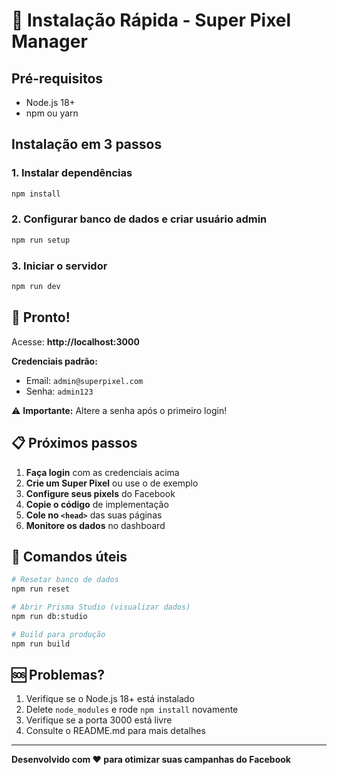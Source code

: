# 🚀 Instalação Rápida - Super Pixel Manager

## Pré-requisitos
- Node.js 18+ 
- npm ou yarn

## Instalação em 3 passos

### 1. Instalar dependências
```bash
npm install
```

### 2. Configurar banco de dados e criar usuário admin
```bash
npm run setup
```

### 3. Iniciar o servidor
```bash
npm run dev
```

## 🎉 Pronto!

Acesse: **http://localhost:3000**

**Credenciais padrão:**
- Email: `admin@superpixel.com`
- Senha: `admin123`

⚠️ **Importante:** Altere a senha após o primeiro login!

## 📋 Próximos passos

1. **Faça login** com as credenciais acima
2. **Crie um Super Pixel** ou use o de exemplo
3. **Configure seus pixels** do Facebook
4. **Copie o código** de implementação
5. **Cole no `<head>`** das suas páginas
6. **Monitore os dados** no dashboard

## 🔧 Comandos úteis

```bash
# Resetar banco de dados
npm run reset

# Abrir Prisma Studio (visualizar dados)
npm run db:studio

# Build para produção
npm run build
```

## 🆘 Problemas?

1. Verifique se o Node.js 18+ está instalado
2. Delete `node_modules` e rode `npm install` novamente
3. Verifique se a porta 3000 está livre
4. Consulte o README.md para mais detalhes

---

**Desenvolvido com ❤️ para otimizar suas campanhas do Facebook** 
